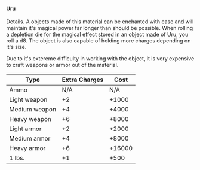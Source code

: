 #### Uru
Details. A objects made of this material can be enchanted with ease and will maintain it's magical power far longer than should be possible. When rolling a depletion die for the magical effect stored in an object made of Uru, you roll a d8. The object is also capable of holding more charges depending on it's size.

Due to it's extereme difficulty in working with the object, it is very expensive to craft weapons or armor out of the material. 

Type|Extra Charges|Cost
---|---|---
Ammo|N/A|N/A
Light weapon|+2|+1000
Medium weapon|+4|+4000
Heavy weapon|+6|+8000
Light armor|+2|+2000
Medium armor|+4|+8000
Heavy armor|+6|+16000
1 lbs.|+1|+500


